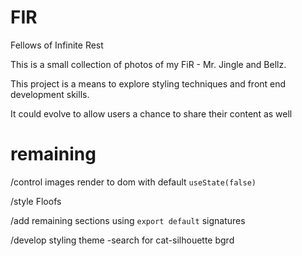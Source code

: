 # FIR
Fellows of Infinite Rest

This is a small collection of photos of my FiR - Mr. Jingle and Bellz.

This project is a means to explore styling techniques and front end development skills.

It could evolve to allow users a chance to share their content as well

# remaining
/control images render to dom with default `useState(false)`

/style Floofs

/add remaining sections using `export default` signatures

/develop styling theme 
  -search for cat-silhouette bgrd
